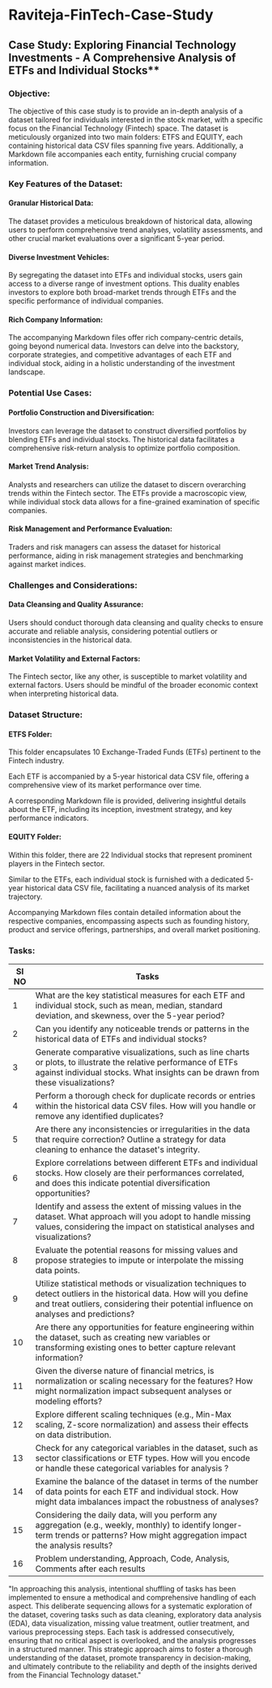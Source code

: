 # Raviteja-FinTech-Case-Study

## Case Study: Exploring Financial Technology Investments - A Comprehensive Analysis of ETFs and Individual Stocks**

### Objective:

The objective of this case study is to provide an in-depth analysis of a dataset tailored for individuals interested in the stock market, with a specific focus on the Financial Technology (Fintech) space. The dataset is meticulously organized into two main folders: ETFS and EQUITY, each containing historical data CSV files spanning five years. Additionally, a Markdown file accompanies each entity, furnishing crucial company information.

### Key Features of the Dataset:

#### Granular Historical Data:

The dataset provides a meticulous breakdown of historical data, allowing users to perform comprehensive trend analyses, volatility assessments, and other crucial market evaluations over a significant 5-year period.

#### Diverse Investment Vehicles:

By segregating the dataset into ETFs and individual stocks, users gain access to a diverse range of investment options. This duality enables investors to explore both broad-market trends through ETFs and the specific performance of individual companies.

#### Rich Company Information:

The accompanying Markdown files offer rich company-centric details, going beyond numerical data. Investors can delve into the backstory, corporate strategies, and competitive advantages of each ETF and individual stock, aiding in a holistic understanding of the investment landscape.

### Potential Use Cases:

#### Portfolio Construction and Diversification:

Investors can leverage the dataset to construct diversified portfolios by blending ETFs and individual stocks. The historical data facilitates a comprehensive risk-return analysis to optimize portfolio composition.

#### Market Trend Analysis:

Analysts and researchers can utilize the dataset to discern overarching trends within the Fintech sector. The ETFs provide a macroscopic view, while individual stock data allows for a fine-grained examination of specific companies.

#### Risk Management and Performance Evaluation:

Traders and risk managers can assess the dataset for historical performance, aiding in risk management strategies and benchmarking against market indices.

### Challenges and Considerations:

#### Data Cleansing and Quality Assurance:

Users should conduct thorough data cleansing and quality checks to ensure accurate and reliable analysis, considering potential outliers or inconsistencies in the historical data.

#### Market Volatility and External Factors:

The Fintech sector, like any other, is susceptible to market volatility and external factors. Users should be mindful of the broader economic context when interpreting historical data.

### Dataset Structure:

#### ETFS Folder:

This folder encapsulates 10 Exchange-Traded Funds (ETFs) pertinent to the Fintech industry.

Each ETF is accompanied by a 5-year historical data CSV file, offering a comprehensive view of its market performance over time.

A corresponding Markdown file is provided, delivering insightful details about the ETF, including its inception, investment strategy, and key performance indicators.

#### EQUITY Folder:

Within this folder, there are 22 Individual stocks that represent prominent players in the Fintech sector.

Similar to the ETFs, each individual stock is furnished with a dedicated 5-year historical data CSV file, facilitating a nuanced analysis of its market trajectory.

Accompanying Markdown files contain detailed information about the respective companies, encompassing aspects such as founding history, product and service offerings, partnerships, and overall market positioning.

### Tasks:

| **SI NO** | **Tasks** |
| --- | --- | 
| 1 | What are the key statistical measures for each ETF and individual stock, such as mean, median, standard deviation, and skewness, over the 5-year period? |
| 2 | Can you identify any noticeable trends or patterns in the historical data of ETFs and individual stocks? | 
| 3 | Generate comparative visualizations, such as line charts or plots, to illustrate the relative performance of ETFs against individual stocks. What insights can be drawn from these visualizations? | 
| 4 | Perform a thorough check for duplicate records or entries within the historical data CSV files. How will you handle or remove any identified duplicates? | 
| 5 | Are there any inconsistencies or irregularities in the data that require correction? Outline a strategy for data cleaning to enhance the dataset's integrity. | 
| 6 | Explore correlations between different ETFs and individual stocks. How closely are their performances correlated, and does this indicate potential diversification opportunities? |
| 7 | Identify and assess the extent of missing values in the dataset. What approach will you adopt to handle missing values, considering the impact on statistical analyses and visualizations? | 
| 8 | Evaluate the potential reasons for missing values and propose strategies to impute or interpolate the missing data points. | 
| 9 | Utilize statistical methods or visualization techniques to detect outliers in the historical data. How will you define and treat outliers, considering their potential influence on analyses and predictions? | 
| 10 | Are there any opportunities for feature engineering within the dataset, such as creating new variables or transforming existing ones to better capture relevant information? | 
| 11 | Given the diverse nature of financial metrics, is normalization or scaling necessary for the features? How might normalization impact subsequent analyses or modeling efforts? | 
| 12 | Explore different scaling techniques (e.g., Min-Max scaling, Z-score normalization) and assess their effects on data distribution. |
| 13 | Check for any categorical variables in the dataset, such as sector classifications or ETF types. How will you encode or handle these categorical variables for analysis ? | 
| 14 | Examine the balance of the dataset in terms of the number of data points for each ETF and individual stock. How might data imbalances impact the robustness of analyses? | 
| 15 | Considering the daily data, will you perform any aggregation (e.g., weekly, monthly) to identify longer-term trends or patterns? How might aggregation impact the analysis results? | 
| 16 | Problem understanding, Approach, Code, Analysis, Comments after each results | 

"In approaching this analysis, intentional shuffling of tasks has been implemented to ensure a methodical and comprehensive handling of each aspect. This deliberate sequencing allows for a systematic exploration of the dataset, covering tasks such as data cleaning, exploratory data analysis (EDA), data visualization, missing value treatment, outlier treatment, and various preprocessing steps. Each task is addressed consecutively, ensuring that no critical aspect is overlooked, and the analysis progresses in a structured manner. This strategic approach aims to foster a thorough understanding of the dataset, promote transparency in decision-making, and ultimately contribute to the reliability and depth of the insights derived from the Financial Technology dataset."
